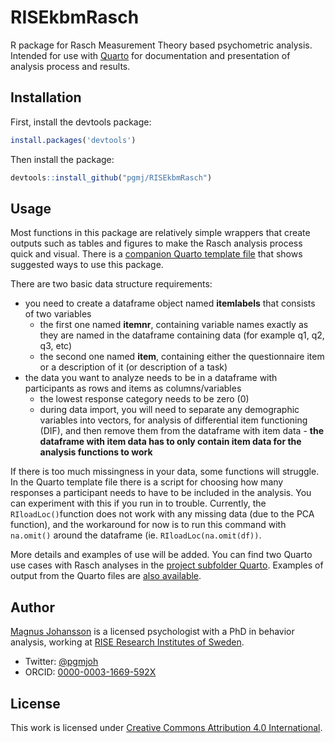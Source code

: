 # RISEkbmRasch
R package for Rasch Measurement Theory based psychometric analysis. Intended for use with [Quarto](https://quarto.org) for documentation and presentation of analysis process and results.

## Installation

First, install the devtools package:
```r
install.packages('devtools')
```

Then install the package: 
```r
devtools::install_github("pgmj/RISEkbmRasch")
```

## Usage

Most functions in this package are relatively simple wrappers that create outputs such as tables and figures to make the Rasch analysis process quick and visual. There is a [companion Quarto template file](https://github.com/pgmj/RISEkbmRasch/tree/main/Quarto) that shows suggested ways to use this package.

There are two basic data structure requirements:

- you need to create a dataframe object named **itemlabels** that consists of two variables
  - the first one named **itemnr**, containing variable names exactly as they are named in the dataframe containing data (for example q1, q2, q3, etc)
  - the second one named **item**, containing either the questionnaire item or a description of it (or description of a task)
- the data you want to analyze needs to be in a dataframe with participants as rows and items as columns/variables
  - the lowest response category needs to be zero (0)
  - during data import, you will need to separate any demographic variables into vectors, for analysis of differential item functioning (DIF), and then remove them from the dataframe with item data - **the dataframe with item data has to only contain item data for the analysis functions to work**
  
If there is too much missingness in your data, some functions will struggle. In the Quarto template file there is a script for choosing how many responses a participant needs to have to be included in the analysis. You can experiment with this if you run in to trouble. Currently, the ```RIloadLoc()```function does not work with any missing data (due to the PCA function), and the workaround for now is to run this command with ```na.omit()``` around the dataframe (ie. ```RIloadLoc(na.omit(df))```.

More details and examples of use will be added. You can find two Quarto use cases with Rasch analyses in the [project subfolder Quarto](https://github.com/pgmj/RISEkbmRasch/tree/main/Quarto). Examples of output from the Quarto files are [also available](https://github.com/pgmj/RISEkbmRasch/tree/main/Quarto/output).

## Author

[Magnus Johansson](https://www.ri.se/en/person/magnus-p-johansson) is a licensed psychologist with a PhD in behavior analysis, working at [RISE Research Institutes of Sweden](https://ri.se/en).
- Twitter: [@pgmjoh](https://twitter.com/pgmjoh)
- ORCID: [0000-0003-1669-592X](https://orcid.org/0000-0003-1669-592X)

## License

This work is licensed under [Creative Commons Attribution 4.0 International](https://creativecommons.org/licenses/by/4.0/).
